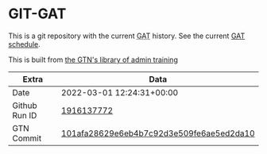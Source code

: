 # GIT-GAT

This is a git repository with the current <abbr title="Galaxy Admin Training">GAT</abbr> history. See the current [GAT schedule](https://gxy.io/gat).

This is built from [the GTN's library of admin training](https://training.galaxyproject.org/training-material/topics/admin/)

Extra | Data
--- | ---
Date | 2022-03-01 12:24:31+00:00
Github Run ID | [1916137772](https://github.com/galaxyproject/training-material/actions/runs/1916137772)
GTN Commit | [101afa28629e6eb4b7c92d3e509fe6ae5ed2da10](https://github.com/galaxyproject/training-material/tree/101afa28629e6eb4b7c92d3e509fe6ae5ed2da10)
